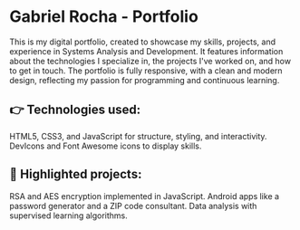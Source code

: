 # Gabriel Rocha - Portfolio
This is my digital portfolio, created to showcase my skills, projects, and experience in Systems Analysis and Development. It features information about the technologies I specialize in, the projects I've worked on, and how to get in touch. The portfolio is fully responsive, with a clean and modern design, reflecting my passion for programming and continuous learning.

## 👉 Technologies used:

HTML5, CSS3, and JavaScript for structure, styling, and interactivity.
DevIcons and Font Awesome icons to display skills.

## 🚀 Highlighted projects:

RSA and AES encryption implemented in JavaScript.
Android apps like a password generator and a ZIP code consultant.
Data analysis with supervised learning algorithms.
